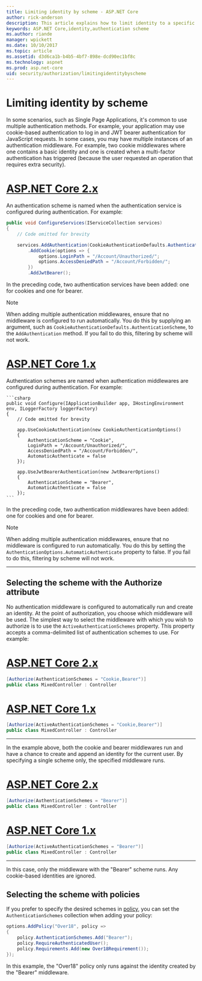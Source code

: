 ```yaml
---
title: Limiting identity by scheme - ASP.NET Core
author: rick-anderson
description: This article explains how to limit identity to a specific schema when working with multiple authentication methods.
keywords: ASP.NET Core,identity,authentication scheme
ms.author: riande
manager: wpickett
ms.date: 10/10/2017
ms.topic: article
ms.assetid: d3d6ca1b-b4b5-4bf7-898e-dcd90ec1bf8c
ms.technology: aspnet
ms.prod: asp.net-core
uid: security/authorization/limitingidentitybyscheme
---
```

# Limiting identity by scheme

In some scenarios, such as Single Page Applications, it's common to use multiple authentication methods. For example, your application may use cookie-based authentication to log in and JWT bearer authentication for JavaScript requests. In some cases, you may have multiple instances of an authentication middleware. For example, two cookie middlewares where one contains a basic identity and one is created when a multi-factor authentication has triggered (because the user requested an operation that requires extra security).

# [ASP.NET Core 2.x](#tab/aspnetcore2x)

An authentication scheme is named when the authentication service is configured during authentication. For example:

```csharp
public void ConfigureServices(IServiceCollection services)
{
    // Code omitted for brevity

    services.AddAuthentication(CookieAuthenticationDefaults.AuthenticationScheme)
        .AddCookie(options => {
            options.LoginPath = "/Account/Unauthorized/";
            options.AccessDeniedPath = "/Account/Forbidden/";
        })
        .AddJwtBearer();
```

In the preceding code, two authentication services have been added: one for cookies and one for bearer.

>[!NOTE]
>When adding multiple authentication middlewares, ensure that no middleware is configured to run automatically. You do this by supplying an argument, such as `CookieAuthenticationDefaults.AuthenticationScheme`, to the `AddAuthentication` method. If you fail to do this, filtering by scheme will not work.

# [ASP.NET Core 1.x](#tab/aspnetcore1x)

Authentication schemes are named when authentication middlewares are configured during authentication. For example:

    ```csharp
    public void Configure(IApplicationBuilder app, IHostingEnvironment env, ILoggerFactory loggerFactory)
    {
        // Code omitted for brevity
    
        app.UseCookieAuthentication(new CookieAuthenticationOptions()
        {
            AuthenticationScheme = "Cookie",
            LoginPath = "/Account/Unauthorized/",
            AccessDeniedPath = "/Account/Forbidden/",
            AutomaticAuthenticate = false
        });
        
        app.UseJwtBearerAuthentication(new JwtBearerOptions()
        {
            AuthenticationScheme = "Bearer",
            AutomaticAuthenticate = false
        });
    ```

In the preceding code, two authentication middlewares have been added: one for cookies and one for bearer.

>[!NOTE]
>When adding multiple authentication middlewares, ensure that no middleware is configured to run automatically. You do this by setting the `AuthenticationOptions.AutomaticAuthenticate` property to false. If you fail to do this, filtering by scheme will not work.

---

## Selecting the scheme with the Authorize attribute

No authentication middleware is configured to automatically run and create an identity. At the point of authorization, you choose which middleware will be used. The simplest way to select the middleware with which you wish to authorize is to use the `ActiveAuthenticationSchemes` property. This property accepts a comma-delimited list of authentication schemes to use. For example:

# [ASP.NET Core 2.x](#tab/aspnetcore2x)

```csharp
[Authorize(AuthenticationSchemes = "Cookie,Bearer")]
public class MixedController : Controller
```

# [ASP.NET Core 1.x](#tab/aspnetcore1x)

```csharp
[Authorize(ActiveAuthenticationSchemes = "Cookie,Bearer")]
public class MixedController : Controller
```

---

In the example above, both the cookie and bearer middlewares run and have a chance to create and append an identity for the current user. By specifying a single scheme only, the specified middleware runs.

# [ASP.NET Core 2.x](#tab/aspnetcore2x)

```csharp
[Authorize(AuthenticationSchemes = "Bearer")]
public class MixedController : Controller
```

# [ASP.NET Core 1.x](#tab/aspnetcore1x)

```csharp
[Authorize(ActiveAuthenticationSchemes = "Bearer")]
public class MixedController : Controller
```

---

In this case, only the middleware with the "Bearer" scheme runs. Any cookie-based identities are ignored.

## Selecting the scheme with policies

If you prefer to specify the desired schemes in [policy](policies.md#security-authorization-policies-based), you can set the `AuthenticationSchemes` collection when adding your policy:

```csharp
options.AddPolicy("Over18", policy =>
{
    policy.AuthenticationSchemes.Add("Bearer");
    policy.RequireAuthenticatedUser();
    policy.Requirements.Add(new Over18Requirement());
});
```

In this example, the "Over18" policy only runs against the identity created by the "Bearer" middleware.

